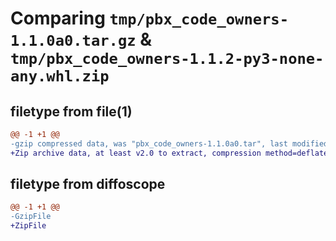 # Comparing `tmp/pbx_code_owners-1.1.0a0.tar.gz` & `tmp/pbx_code_owners-1.1.2-py3-none-any.whl.zip`

## filetype from file(1)

```diff
@@ -1 +1 @@
-gzip compressed data, was "pbx_code_owners-1.1.0a0.tar", last modified: Mon May 13 13:08:07 2024, max compression
+Zip archive data, at least v2.0 to extract, compression method=deflate
```

## filetype from diffoscope

```diff
@@ -1 +1 @@
-GzipFile
+ZipFile
```

